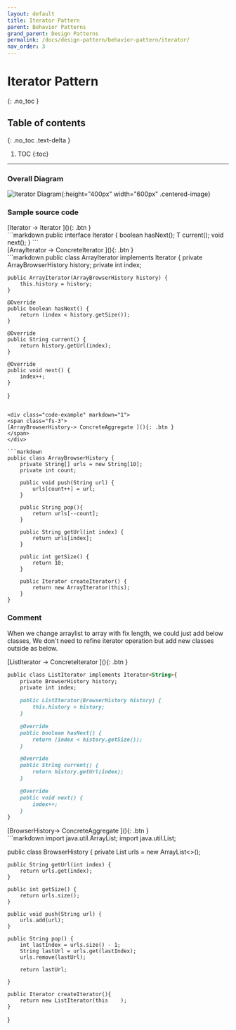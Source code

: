 ```yaml
---
layout: default
title: Iterator Pattern
parent: Behavior Patterns
grand_parent: Design Patterns
permalink: /docs/design-pattern/behavior-pattern/iterator/
nav_order: 3
---
```


# Iterator Pattern
{: .no_toc }

## Table of contents
{: .no_toc .text-delta }

1. TOC
{:toc}

---

### Overall Diagram

![Iterator Diagram](../../resource/iterator_diagram.png){:height="400px" width="600px" .centered-image}

### Sample source code

<div class="code-example" markdown="1">
<span class="fs-3">
[Iterator -> Iterator ](){: .btn }
</span>
</div>
```markdown
public interface Iterator<T> {
    boolean hasNext();
    T current();
    void next();
}
```
<div class="code-example" markdown="1">
<span class="fs-3">
[ArrayIterator -> ConcreteIterator ](){: .btn }
</span>
</div>
```markdown
public class ArrayIterator implements Iterator<String> {
    private ArrayBrowserHistory history;
    private int index;

    public ArrayIterator(ArrayBrowserHistory history) {
        this.history = history;
    }

    @Override
    public boolean hasNext() {
        return (index < history.getSize());
    }

    @Override
    public String current() {
        return history.getUrl(index);
    }

    @Override
    public void next() {
        index++;
    }
}
```

<div class="code-example" markdown="1">
<span class="fs-3">
[ArrayBrowserHistory-> ConcreteAggregate ](){: .btn }
</span>
</div>

```markdown
public class ArrayBrowserHistory {
    private String[] urls = new String[10];
    private int count;

    public void push(String url) {
        urls[count++] = url;
    }

    public String pop(){
        return urls[--count];
    }

    public String getUrl(int index) {
        return urls[index];
    }

    public int getSize() {
        return 10;
    }

    public Iterator createIterator() {
        return new ArrayIterator(this);
    }
}
```



### Comment


When we change arraylist to array with fix length, we could just add below classes, 
We don't need to refine iterator operation but add new classes outside as below.


<div class="code-example" markdown="1">
<span class="fs-3">
[ListIterator -> ConcreteIterator ](){: .btn }
</span>
</div>

```markdown
public class ListIterator implements Iterator<String>{
    private BrowserHistory history;
    private int index;

    public ListIterator(BrowserHistory history) {
        this.history = history;
    }

    @Override
    public boolean hasNext() {
        return (index < history.getSize());
    }

    @Override
    public String current() {
        return history.getUrl(index);
    }

    @Override
    public void next() {
        index++;
    }
}
```
<div class="code-example" markdown="1">
<span class="fs-3">
[BrowserHistory-> ConcreteAggregate ](){: .btn }
</span>
</div>
```markdown
import java.util.ArrayList;
import java.util.List;

public class BrowserHistory {
    private List<String> urls = new ArrayList<>();

    public String getUrl(int index) {
        return urls.get(index);
    }

    public int getSize() {
        return urls.size();
    }

    public void push(String url) {
        urls.add(url);
    }

    public String pop() {
        int lastIndex = urls.size() - 1;
        String lastUrl = urls.get(lastIndex);
        urls.remove(lastUrl);

        return lastUrl;

    }

    public Iterator createIterator(){
        return new ListIterator(this    );
    }
}
```